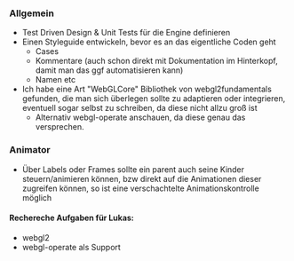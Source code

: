 ### Allgemein
* Test Driven Design & Unit Tests für die Engine definieren  
* Einen Styleguide entwickeln, bevor es an das eigentliche Coden geht  
 	* Cases  
	* Kommentare (auch schon direkt mit Dokumentation im Hinterkopf, damit man das ggf automatisieren kann)  
	* Namen etc  
* Ich habe eine Art "WebGLCore" Bibliothek von webgl2fundamentals gefunden, die man sich überlegen sollte zu adaptieren oder integrieren, eventuell sogar selbst zu schreiben, da diese nicht allzu groß ist  
	* Alternativ webgl-operate anschauen, da diese genau das versprechen.  

### Animator
* Über Labels oder Frames sollte ein parent auch seine Kinder steuern/animieren können, bzw direkt auf die Animationen dieser zugreifen können, so ist eine verschachtelte Animationskontrolle möglich

#### Rechereche Aufgaben für Lukas:   
* webgl2  
* webgl-operate als Support  
